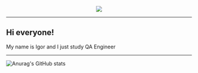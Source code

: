 <div id="header" align="center">
<img src="https://user-images.githubusercontent.com/117990332/226703960-6bb996c6-daf3-4d49-ba3b-3e10c5ab9e2d.gif">
</div>


---
## Hi everyone!
My name is Igor and I just study QA Engineer


---
![Anurag's GitHub stats](https://github-readme-stats.vercel.app/api?username=rubbannov&show_icons=true&theme=highcontrast)
